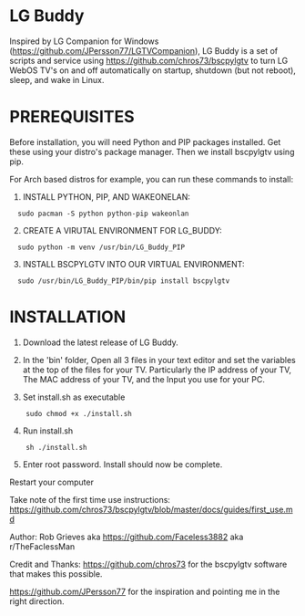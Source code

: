 # LG Buddy
Inspired by LG Companion for Windows (https://github.com/JPersson77/LGTVCompanion), LG Buddy is a set of scripts and service using https://github.com/chros73/bscpylgtv to turn LG WebOS TV's on and off automatically on startup, shutdown (but not reboot), sleep, and wake in Linux.

# PREREQUISITES #

Before installation, you will need Python and PIP packages installed. Get these using your distro's package manager. Then we install bscpylgtv using pip.

For Arch based distros for example, you can run these commands to install:

1. INSTALL PYTHON, PIP, AND WAKEONELAN:
```
  sudo pacman -S python python-pip wakeonlan
```
2. CREATE A VIRUTAL ENVIRONMENT FOR LG_BUDDY:
```
  sudo python -m venv /usr/bin/LG_Buddy_PIP
```
3. INSTALL BSCPYLGTV INTO OUR VIRTUAL ENVIRONMENT:
```
  sudo /usr/bin/LG_Buddy_PIP/bin/pip install bscpylgtv
```
# INSTALLATION #

1. Download the latest release of LG Buddy.

2. In the 'bin' folder, Open all 3 files in your text editor and set the variables at the top of the files for your TV. Particularly the IP address of your TV, The MAC address of your TV, and the Input you use for your PC.

3. Set install.sh as executable
```
    sudo chmod +x ./install.sh
```
4. Run install.sh
```
    sh ./install.sh
```
5. Enter root password. Install should now be complete.

Restart your computer

Take note of the first time use instructions: https://github.com/chros73/bscpylgtv/blob/master/docs/guides/first_use.md

Author:
Rob Grieves aka https://github.com/Faceless3882 aka r/TheFacIessMan

Credit and Thanks:
https://github.com/chros73 for the bscpylgtv software that makes this possible.

https://github.com/JPersson77 for the inspiration and pointing me in the right direction.

